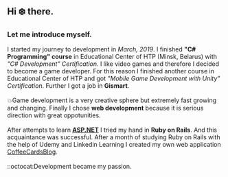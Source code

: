 # <h2>Hi ❄️ there. 

<h3>Let me introduce myself.</h3>

I started my journey to development in *March, 2019*. I finished **"C# Programming" course** in  Educational Center of HTP (Minsk, Belarus) with <i>"C# Development" Certification</i>. 
I like video games and therefore I decided to become a game developer. For this reason I finished another course in  Educational Center of HTP and got 
<i>"Mobile Game Development with Unity" Certification</i>. Further I got a job in **Gismart**. <br/><br/>
:collision:Game development is a very creative sphere but extremely 
fast growing and changing. Finally I chose **web development** because it is serious direction with great oppotunities. <br/><br/> 
After attempts to learn [**ASP.NET**](https://github.com/miseinen/DinosaursShop) I tried my hand in **Ruby on Rails**. And this acquaintance was successful. 
After a month of studying Ruby on Rails with the help of Udemy and Linkedin Learning I created my own web application [CoffeeCardsBlog](https://github.com/miseinen/CoffeeCardsBlog).
<br/><br/>::octocat:Development became my passion.

